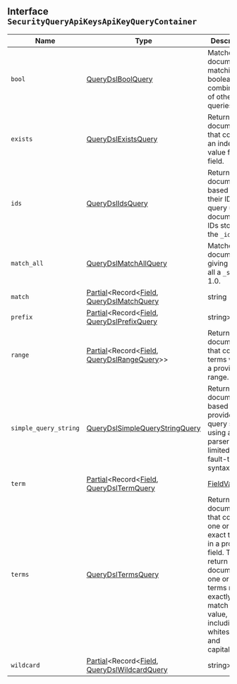 ## Interface `SecurityQueryApiKeysApiKeyQueryContainer`

| Name | Type | Description |
| - | - | - |
| `bool` | [QueryDslBoolQuery](./QueryDslBoolQuery.md) | Matches documents matching boolean combinations of other queries. |
| `exists` | [QueryDslExistsQuery](./QueryDslExistsQuery.md) | Returns documents that contain an indexed value for a field. |
| `ids` | [QueryDslIdsQuery](./QueryDslIdsQuery.md) | Returns documents based on their IDs. This query uses document IDs stored in the `_id` field. |
| `match_all` | [QueryDslMatchAllQuery](./QueryDslMatchAllQuery.md) | Matches all documents, giving them all a `_score` of 1.0. |
| `match` | [Partial](./Partial.md)<Record<[Field](./Field.md), [QueryDslMatchQuery](./QueryDslMatchQuery.md) | string | [float](./float.md) | boolean>> | Returns documents that match a provided text, number, date or boolean value. The provided text is analyzed before matching. |
| `prefix` | [Partial](./Partial.md)<Record<[Field](./Field.md), [QueryDslPrefixQuery](./QueryDslPrefixQuery.md) | string>> | Returns documents that contain a specific prefix in a provided field. |
| `range` | [Partial](./Partial.md)<Record<[Field](./Field.md), [QueryDslRangeQuery](./QueryDslRangeQuery.md)>> | Returns documents that contain terms within a provided range. |
| `simple_query_string` | [QueryDslSimpleQueryStringQuery](./QueryDslSimpleQueryStringQuery.md) | Returns documents based on a provided query string, using a parser with a limited but fault-tolerant syntax. |
| `term` | [Partial](./Partial.md)<Record<[Field](./Field.md), [QueryDslTermQuery](./QueryDslTermQuery.md) | [FieldValue](./FieldValue.md)>> | Returns documents that contain an exact term in a provided field. To return a document, the query term must exactly match the queried field's value, including whitespace and capitalization. |
| `terms` | [QueryDslTermsQuery](./QueryDslTermsQuery.md) | Returns documents that contain one or more exact terms in a provided field. To return a document, one or more terms must exactly match a field value, including whitespace and capitalization. |
| `wildcard` | [Partial](./Partial.md)<Record<[Field](./Field.md), [QueryDslWildcardQuery](./QueryDslWildcardQuery.md) | string>> | Returns documents that contain terms matching a wildcard pattern. |
